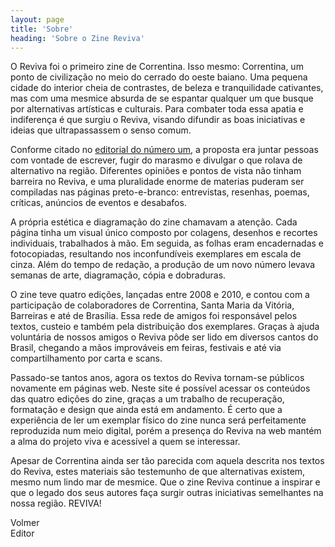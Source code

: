 ```yaml
---
layout: page
title: 'Sobre'
heading: 'Sobre o Zine Reviva'
---
```


O Reviva foi o primeiro zine de Correntina. Isso mesmo: Correntina, um ponto de
civilização no meio do cerrado do oeste baiano. Uma pequena cidade do interior
cheia de contrastes, de beleza e tranquilidade cativantes, mas com uma mesmice
absurda de se espantar qualquer um que busque por alternativas artísticas e
culturais. Para combater toda essa apatia e indiferença é que surgiu o Reviva,
visando difundir as boas iniciativas e ideias que ultrapassassem o senso comum.

Conforme citado no [editorial do número um](/1/editorial), a proposta era juntar pessoas com
vontade de escrever, fugir do marasmo e divulgar o que rolava de alternativo na região.
Diferentes opiniões e pontos de vista não tinham barreira no Reviva, e uma pluralidade
enorme de materias puderam ser compiladas nas páginas preto-e-branco: entrevistas,
resenhas, poemas, críticas, anúncios de eventos e desabafos.

A própria estética e diagramação do zine chamavam a atenção. Cada página tinha um
visual único composto por colagens, desenhos e recortes individuais, trabalhados à
mão. Em seguida, as folhas eram encadernadas e fotocopiadas, resultando nos
inconfundíveis exemplares em escala de cinza. Além do tempo de redação, a produção de
um novo número levava semanas de arte, diagramação, cópia e dobraduras.

O zine teve quatro edições, lançadas entre 2008 e 2010, e contou com a participação
de colaboradores de Correntina, Santa Maria da Vitória, Barreiras e até de Brasília.
Essa rede de amigos foi responsável pelos textos, custeio e também pela distribuição
dos exemplares. Graças à ajuda voluntária de nossos amigos o Reviva pôde ser lido em
diversos cantos do Brasil, chegando a mãos improváveis em feiras, festivais e até via
compartilhamento por carta e scans.

Passado-se tantos anos, agora os textos do Reviva tornam-se públicos novamente em páginas
web. Neste site é possível acessar os conteúdos das quatro edições do zine, graças a
um trabalho de recuperação, formatação e design que ainda está em andamento. É certo
que a experiência de ler um exemplar físico do zine nunca será perfeitamente
reproduzida num meio digital, porém a presença do Reviva na web mantém a alma do
projeto viva e acessível a quem se interessar.

Apesar de Correntina ainda ser tão parecida com aquela descrita nos textos do Reviva,
estes materiais são testemunho de que alternativas existem, mesmo num lindo mar de
mesmice. Que o zine Reviva continue a inspirar e que o legado dos seus autores
faça surgir outras iniciativas semelhantes na nossa região. REVIVA!

Volmer<br>
Editor
